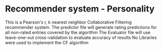 # Recommender system - Personality

 This is a Pearson's r, k nearest neighbor Collaborative Filtering recommender system. 
 The predictor file will generate rating predictions for all non-rated entries
 covered by the algorithm
 The Evaluator file will use leave-one-out cross-validation to evaluate accuracy of results
 No Libraries were used to implement the CF algorithm
